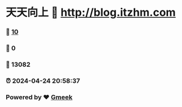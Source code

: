 # 天天向上 :link: http://blog.itzhm.com 
### :page_facing_up: [10](http://blog.itzhm.com/tag.html) 
### :speech_balloon: 0 
### :hibiscus: 13082 
### :alarm_clock: 2024-04-24 20:58:37 
### Powered by :heart: [Gmeek](https://github.com/Meekdai/Gmeek)
